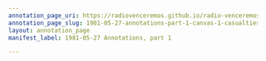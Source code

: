 ```yaml
---
annotation_page_uri: https://radiovenceremos.github.io/radio-venceremos-english-1/annotations/1981-05-27-annotations-part-1-canvas-1-casualties-violence-against-children.json
annotation_page_slug: 1981-05-27-annotations-part-1-canvas-1-casualties-violence-against-children
layout: annotation_page
manifest_label: 1981-05-27 Annotations, part 1

---
```

